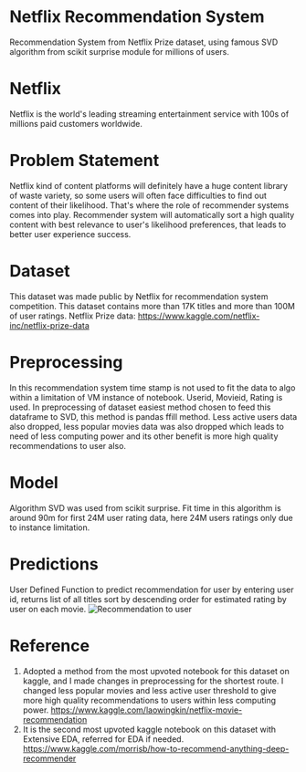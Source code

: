 # Netflix Recommendation System
Recommendation System from Netflix Prize dataset, using famous SVD algorithm from scikit surprise module for millions of users.

# Netflix
Netflix is the world's leading streaming entertainment service with 100s of millions paid customers worldwide.

# Problem Statement
Netflix kind of content platforms will definitely have a huge content library of waste variety, so some users will often face difficulties to find out content of their likelihood. That's where the role of recommender systems comes into play. Recommender system will automatically sort a high quality content with best relevance to user's likelihood preferences, that leads to better user experience success.

# Dataset
This dataset was made public by Netflix for recommendation system competition. This dataset contains more than 17K titles and more than 100M of user ratings.
Netflix Prize data: https://www.kaggle.com/netflix-inc/netflix-prize-data

# Preprocessing
In this recommendation system time stamp is not used to fit the data to algo within a limitation of VM instance of notebook. Userid, Movieid, Rating is used. In preprocessing of dataset easiest method chosen to feed this dataframe to SVD, this method is pandas ffill method. 
Less active users data also dropped, less popular movies data was also dropped which leads to need of less computing power and its other benefit is more high quality recommendations to user also.

# Model
Algorithm SVD was used from scikit surprise. Fit time in this algorithm is around 90m for first 24M user rating data, here 24M users ratings only due to instance limitation.

# Predictions
User Defined Function to predict recommendation for user by entering user id, returns list of all titles sort by descending order for estimated rating by user on each movie.
![Recommendation to user](https://user-images.githubusercontent.com/75474944/117961104-5c6cab00-b33b-11eb-94d8-8fbf10b3dbe3.PNG)

# Reference
1. Adopted a method from the most upvoted notebook for this dataset on kaggle, and I made changes in preprocessing for the shortest route. I changed less popular movies and less active user threshold to give more high quality recommendations to users within less computing power.
https://www.kaggle.com/laowingkin/netflix-movie-recommendation
2. It is the second most upvoted kaggle notebook on this dataset with Extensive EDA, referred for EDA if needed.
https://www.kaggle.com/morrisb/how-to-recommend-anything-deep-recommender
